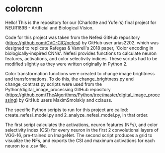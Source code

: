 # colorcnn

Hello! This is the repository for our (Charlotte and Yufei's) final project for NEUR189B - Artificial and Biological Vision.

Code for this project was taken from the Nefesi GitHub repository (https://github.com/CVC-CIC/nefesi) by GitHub user arias2202, which was designed to replicate Rafegas & Vanrell's 2018 paper, 'Color encoding in biologically-inspired CNNs'. Nefesi provides functions to calculate neuron features, activations, and color selectivity indices. These scripts had to be modified slightly as they were written originally in Python 2.

Color transformation functions were created to change image brightness and transformations. To do this, the change_brightness.py and change_contrast.py scripts were used from the Python/digital_image_processing GitHub repository (https://github.com/TheAlgorithms/Python/tree/master/digital_image_processing) by GitHub users MaximSmolskiy and cclauss.

The specific Python scripts to run for this project are called:
create_nefesi_model.py and 2_analyze_nefesi_model.py, in that order.

The first script calculates the activations, neuron features (NFs), and color selectivity index (CSI) for every neuron in the first 2 convolutional layers of VGG-16, pre-trained on ImageNet. The second script produces a grid to visualize the NFs, and exports the CSI and maximum activations for each neuron to a .csv file.
